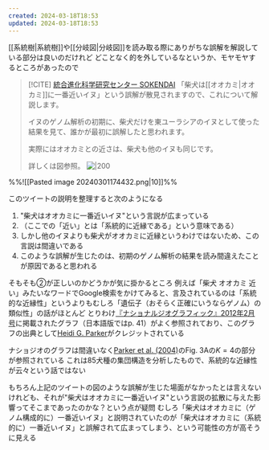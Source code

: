 ```yaml
---
created: 2024-03-18T18:53
updated: 2024-03-18T18:53
---
```

[[系統樹|系統樹]]や[[分岐図|分岐図]]を読み取る際にありがちな誤解を解説している部分は良いのだけれど
どことなく的を外しているなというか、モヤモヤするところがあったので

> [!CITE] [統合進化科学研究センター SOKENDAI](https://twitter.com/SOKENDAI_ESB/status/1762738259468399048)
> 「柴犬は[[オオカミ|オオカミ]]に一番近いイヌ」という誤解が散見されますので、これについて解説します。
> 
> イヌのゲノム解析の初期に、柴犬だけを東ユーラシアのイヌとして使った結果を見て、誰かが最初に誤解したと思われます。
> 
> 実際にはオオカミとの近さは、柴犬も他のイヌも同じです。
> 
> 詳しくは図参照。
> ![|200](https://pbs.twimg.com/media/GHaA7_sbQAAEHhW?format=jpg&name=4096x4096)

%%![[Pasted image 20240301174432.png|10]]%%

このツイートの説明を整理すると次のようになる
1. "柴犬はオオカミに一番近いイヌ"という言説が広まっている
2. （ここでの「近い」とは「系統的に近縁である」という意味である）
3. しかし他のイヌよりも柴犬がオオカミに近縁というわけではないため、この言説は間違いである
4. このような誤解が生じたのは、初期のゲノム解析の結果を読み間違えたことが原因であると思われる

そもそも②が正しいのかどうかが気に掛かるところ
例えば「柴犬 オオカミ 近い」みたいなワードでGoogle検索をかけてみると、言及されているのは「系統的な近縁性」というよりもむしろ「遺伝子（おそらく正確にいうならゲノム）の類似性」の話がほとんど
とりわけ[『ナショナルジオグラフィック』2012年2月号](https://natgeo.nikkeibp.co.jp/nng/article/20120120/296810/)に掲載されたグラフ（日本語版ではp. 41）がよく参照されており、このグラフの出典として[Heidi G. Parker](https://www.genome.gov/staff/Heidi-G-Parker-PhD)がクレジットされている

ナショジオのグラフは間違いなく[Parker et al. (2004)](https://doi.org/10.1126/science.1097406)のFig. 3Aの$K = 4$の部分が参照されている
これは85犬種の集団構造を分析したもので、系統的な近縁性が云々という話ではない

もちろん上記のツイートの図のような誤解が生じた場面がなかったとは言えないけれども、それが"柴犬はオオカミに一番近いイヌ"という言説の拡散に与えた影響ってそこまであったのかな？という点が疑問
むしろ「柴犬はオオカミに（ゲノム構成的に）一番近いイヌ」と説明されていたのが「柴犬はオオカミに（系統的に）一番近いイヌ」と誤解されて広まってしまう、という可能性の方が高そうに見える

